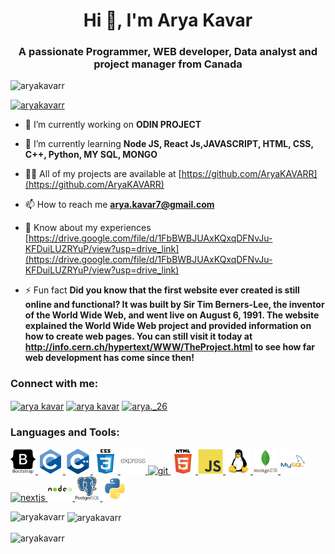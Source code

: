 <h1 align="center">Hi 👋, I'm Arya Kavar</h1>
<h3 align="center">A passionate Programmer, WEB developer, Data analyst and project manager from Canada</h3>

<p align="left"> <img src="https://komarev.com/ghpvc/?username=aryakavarr&label=Profile%20views&color=0e75b6&style=flat" alt="aryakavarr" /> </p>

<p align="left"> <a href="https://github.com/ryo-ma/github-profile-trophy"><img src="https://github-profile-trophy.vercel.app/?username=aryakavarr" alt="aryakavarr" /></a> </p>

- 🔭 I’m currently working on **ODIN PROJECT**

- 🌱 I’m currently learning **Node JS, React Js,JAVASCRIPT, HTML, CSS, C++, Python, MY SQL, MONGO**

- 👨‍💻 All of my projects are available at [https://github.com/AryaKAVARR](https://github.com/AryaKAVARR)

- 📫 How to reach me **arya.kavar7@gmail.com**

- 📄 Know about my experiences [https://drive.google.com/file/d/1FbBWBJUAxKQxqDFNvJu-KFDuiLUZRYuP/view?usp=drive_link](https://drive.google.com/file/d/1FbBWBJUAxKQxqDFNvJu-KFDuiLUZRYuP/view?usp=drive_link)

- ⚡ Fun fact **Did you know that the first website ever created is still online and functional? It was built by Sir Tim Berners-Lee, the inventor of the World Wide Web, and went live on August 6, 1991. The website explained the World Wide Web project and provided information on how to create web pages. You can still visit it today at http://info.cern.ch/hypertext/WWW/TheProject.html to see how far web development has come since then!**

<h3 align="left">Connect with me:</h3>
<p align="left">
<a href="https://www.linkedin.com/in/arya-kavar-946095262/" target="blank"><img align="center" src="https://raw.githubusercontent.com/rahuldkjain/github-profile-readme-generator/master/src/images/icons/Social/linked-in-alt.svg" alt="arya kavar" height="30" width="40" /></a>
<a href="https://fb.com/arya kavar" target="blank"><img align="center" src="https://raw.githubusercontent.com/rahuldkjain/github-profile-readme-generator/master/src/images/icons/Social/facebook.svg" alt="arya kavar" height="30" width="40" /></a>
<a href="https://www.instagram.com/arrya._26" target="blank"><img align="center" src="https://raw.githubusercontent.com/rahuldkjain/github-profile-readme-generator/master/src/images/icons/Social/instagram.svg" alt="arya._26" height="30" width="40" /></a>
</p>

<h3 align="left">Languages and Tools:</h3>
<p align="left"> <a href="https://getbootstrap.com" target="_blank" rel="noreferrer"> <img src="https://raw.githubusercontent.com/devicons/devicon/master/icons/bootstrap/bootstrap-plain-wordmark.svg" alt="bootstrap" width="40" height="40"/> </a> <a href="https://www.cprogramming.com/" target="_blank" rel="noreferrer"> <img src="https://raw.githubusercontent.com/devicons/devicon/master/icons/c/c-original.svg" alt="c" width="40" height="40"/> </a> <a href="https://www.w3schools.com/cpp/" target="_blank" rel="noreferrer"> <img src="https://raw.githubusercontent.com/devicons/devicon/master/icons/cplusplus/cplusplus-original.svg" alt="cplusplus" width="40" height="40"/> </a> <a href="https://www.w3schools.com/css/" target="_blank" rel="noreferrer"> <img src="https://raw.githubusercontent.com/devicons/devicon/master/icons/css3/css3-original-wordmark.svg" alt="css3" width="40" height="40"/> </a> <a href="https://expressjs.com" target="_blank" rel="noreferrer"> <img src="https://raw.githubusercontent.com/devicons/devicon/master/icons/express/express-original-wordmark.svg" alt="express" width="40" height="40"/> </a> <a href="https://git-scm.com/" target="_blank" rel="noreferrer"> <img src="https://www.vectorlogo.zone/logos/git-scm/git-scm-icon.svg" alt="git" width="40" height="40"/> </a> <a href="https://www.w3.org/html/" target="_blank" rel="noreferrer"> <img src="https://raw.githubusercontent.com/devicons/devicon/master/icons/html5/html5-original-wordmark.svg" alt="html5" width="40" height="40"/> </a> <a href="https://developer.mozilla.org/en-US/docs/Web/JavaScript" target="_blank" rel="noreferrer"> <img src="https://raw.githubusercontent.com/devicons/devicon/master/icons/javascript/javascript-original.svg" alt="javascript" width="40" height="40"/> </a> <a href="https://www.linux.org/" target="_blank" rel="noreferrer"> <img src="https://raw.githubusercontent.com/devicons/devicon/master/icons/linux/linux-original.svg" alt="linux" width="40" height="40"/> </a> <a href="https://www.mongodb.com/" target="_blank" rel="noreferrer"> <img src="https://raw.githubusercontent.com/devicons/devicon/master/icons/mongodb/mongodb-original-wordmark.svg" alt="mongodb" width="40" height="40"/> </a> <a href="https://www.mysql.com/" target="_blank" rel="noreferrer"> <img src="https://raw.githubusercontent.com/devicons/devicon/master/icons/mysql/mysql-original-wordmark.svg" alt="mysql" width="40" height="40"/> </a> <a href="https://nextjs.org/" target="_blank" rel="noreferrer"> <img src="https://cdn.worldvectorlogo.com/logos/nextjs-2.svg" alt="nextjs" width="40" height="40"/> </a> <a href="https://nodejs.org" target="_blank" rel="noreferrer"> <img src="https://raw.githubusercontent.com/devicons/devicon/master/icons/nodejs/nodejs-original-wordmark.svg" alt="nodejs" width="40" height="40"/> </a> <a href="https://www.postgresql.org" target="_blank" rel="noreferrer"> <img src="https://raw.githubusercontent.com/devicons/devicon/master/icons/postgresql/postgresql-original-wordmark.svg" alt="postgresql" width="40" height="40"/> </a> <a href="https://www.python.org" target="_blank" rel="noreferrer"> <img src="https://raw.githubusercontent.com/devicons/devicon/master/icons/python/python-original.svg" alt="python" width="40" height="40"/> </a> </p>

<p><img align="left" src="https://github-readme-stats.vercel.app/api/top-langs?username=aryakavarr&show_icons=true&locale=en&layout=compact" alt="aryakavarr" /></p>

<p>&nbsp;<img align="center" src="https://github-readme-stats.vercel.app/api?username=aryakavarr&show_icons=true&locale=en" alt="aryakavarr" /></p>

<p><img align="center" src="https://github-readme-streak-stats.herokuapp.com/?user=aryakavarr&" alt="aryakavarr" /></p>
